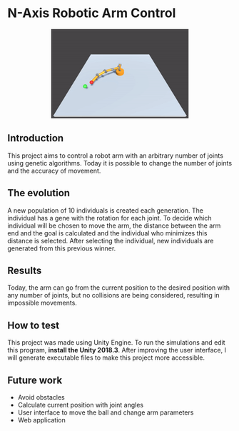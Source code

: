 # N-Axis Robotic Arm Control

<p align="center">
<img src="./img/followBall-v2.gif" height="200">
</p>

## Introduction

This project aims to control a robot arm with an arbitrary number of joints using genetic algorithms.
Today it is possible to change the number of joints and the accuracy of movement.

## The evolution

A new population of 10 individuals is created each generation. The individual has a gene with the rotation for each joint. To decide which individual will be chosen to move the arm, the distance between the arm end and the goal is calculated and the individual who minimizes this distance is selected. After selecting the individual, new individuals are generated from this previous winner.

## Results
Today, the arm can go from the current position to the desired position with any number of joints, but no collisions are being considered, resulting in impossible movements.

## How to test
This project was made using Unity Engine. To run the simulations and edit this program, **install the Unity 2018.3**. After improving the user interface, I will generate executable files to make this project more accessible.

## Future work
- Avoid obstacles
- Calculate current position with joint angles
- User interface to move the ball and change arm parameters
- Web application
